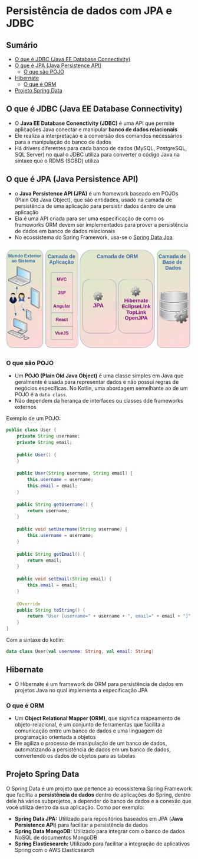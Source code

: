 <h1> Persistência de dados com JPA e JDBC</h1>

<h2> Sumário </h2>

- [O que é JDBC (Java EE Database Connectivity)](#o-que-é-jdbc-java-ee-database-connectivity)
- [O que é JPA (Java Persistence API)](#o-que-é-jpa-java-persistence-api)
  - [O que são POJO](#o-que-são-pojo)
- [Hibernate](#hibernate)
  - [O que é ORM](#o-que-é-orm)
- [Projeto Spring Data](#projeto-spring-data)

## O que é JDBC (Java EE Database Connectivity)

- O **Java EE Database Conenctivity (JDBC)** é uma API que permite aplicações Java conectar e manipular **banco de dados relacionais**
- Ele realiza a interpretação e a conversão dos comandos necessários para a manipulação do banco de dados
- Há drivers diferentes para cada banco de dados (MySQL, PostgreSQL, SQL Server) no qual o JDBC utiliza para converter o código Java na sintaxe que o RDMS (SGBD) utiliza

## O que é JPA (Java Persistence API)

- o **Java Persistence API (JPA)** é um framework baseado em POJOs (Plain Old Java Object), que são entidades, usado na camada de persistência de uma aplicação para persistir dados dentro de uma aplicação
- Ela é uma API criada para ser uma especificação de como os frameworks ORM devem ser implementados para prover a persistência de dados em banco de dados relacionais
- No ecossistema do Spring Framework, usa-se o [Spring Data Jpa](#projeto-spring-data)

![Diagrama da utilização de JPA](../assets/jpa_diagram.png)

### O que são POJO

- Um **POJO (Plain Old Java Object)** é uma classe simples em Java que geralmente é usada para representar dados e não possui regras de negócios específicas. No Kotlin, uma abordagem semelhante ao de um POJO é a `data class`.
- Não dependem da herança de interfaces ou classes dde frameworks externos

Exemplo de um POJO:

```java
public class User {
    private String username;
    private String email;

    public User() {
    }

    public User(String username, String email) {
        this.username = username;
        this.email = email;
    }

    public String getUsername() {
        return username;
    }

    public void setUsername(String username) {
        this.username = username;
    }

    public String getEmail() {
        return email;
    }

    public void setEmail(String email) {
        this.email = email;
    }

    @Override
    public String toString() {
        return "User [username=" + username + ", email=" + email + "]";
    }
}
```

Com a sintaxe do kotlin:

```kotlin
data class User(val username: String, val email: String)
```

## Hibernate

- O Hibernate é um framework de ORM para persistência de dados em projetos Java no qual implementa a especificação JPA

### O que é ORM

- Um **Object Relational Mapper (ORM)**, que significa mapeamento de objeto-relacional, é um conjunto de ferramentas que facilita a comunicação entre um banco de dados e uma linguagem de programação orientada a objetos
- Ele agiliza o processo de manipulação de um banco de dados, automatizando a persistência de dados em um banco de dados, convertendo os dados de objetos para as tabelas

## Projeto Spring Data

O Spring Data é um projeto que pertence ao ecossistema Spring Framework que facilita a **persistência de dados** dentro de aplicações do Spring, dentro dele há vários subprojetos, a depender  do banco de dados e a conexão que você utiliza dentro da sua aplicação. Como por exemplo:

- **Spring Data JPA:** Utilizado para repositórios baseados em JPA (**Java Persistence API**) para facilitar a persistência de dados
- **Spring Data MongoDB:** Utilizado para integrar com o banco de dados NoSQL de documentos MongoDB
- **Spring Elasticsearch:** Utilizado para facilitar a integração de aplicativos Spring com o AWS Elasticsearch
